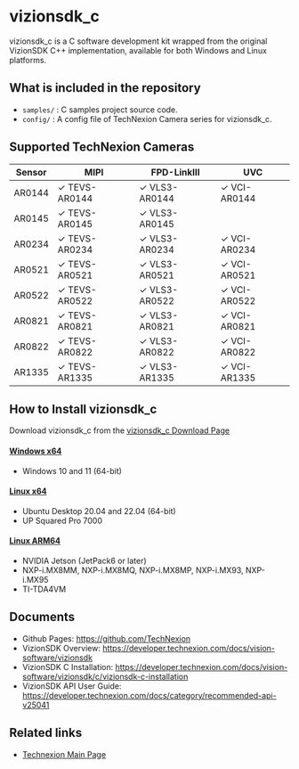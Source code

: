 # vizionsdk_c
vizionsdk_c is a C software development kit wrapped from the original VizionSDK C++ implementation, available for both Windows and Linux platforms.

## What is included in the repository
- `samples/` : C samples project source code.
- `config/` : A config file of TechNexion Camera series for vizionsdk_c.

## Supported TechNexion Cameras

| Sensor | MIPI           | FPD-LinkIII      | UVC            |
|--------|----------------|------------------|----------------|
| AR0144 | ✓ TEVS-AR0144  | ✓ VLS3-AR0144    | ✓ VCI-AR0144   |
| AR0145 | ✓ TEVS-AR0145  | ✓ VLS3-AR0145    |                |
| AR0234 | ✓ TEVS-AR0234  | ✓ VLS3-AR0234    | ✓ VCI-AR0234   |
| AR0521 | ✓ TEVS-AR0521  | ✓ VLS3-AR0521    | ✓ VCI-AR0521   |
| AR0522 | ✓ TEVS-AR0522  | ✓ VLS3-AR0522    | ✓ VCI-AR0522   |
| AR0821 | ✓ TEVS-AR0821  | ✓ VLS3-AR0821    | ✓ VCI-AR0821   |
| AR0822 | ✓ TEVS-AR0822  | ✓ VLS3-AR0822    | ✓ VCI-AR0822   |
| AR1335 | ✓ TEVS-AR1335  | ✓ VLS3-AR1335    | ✓ VCI-AR1335   |
  
## How to Install vizionsdk_c
Download vizionsdk_c from the [vizionsdk_c Download Page](https://github.com/TechNexion-Vision/vizionsdk/releases)

#### [Windows x64](https://developer.technexion.com/docs/vision-software/vizionsdk/)
- Windows 10 and 11 (64-bit)
#### [Linux x64](https://developer.technexion.com/docs/vision-software/vizionsdk/)
- Ubuntu Desktop 20.04 and 22.04 (64-bit)
- UP Squared Pro 7000
#### [Linux ARM64](https://developer.technexion.com/docs/vision-software/vizionsdk/)
- NVIDIA Jetson (JetPack6 or later)
- NXP-i.MX8MM, NXP-i.MX8MQ, NXP-i.MX8MP, NXP-i.MX93, NXP-i.MX95
- TI-TDA4VM

## Documents
- Github Pages: https://github.com/TechNexion
- VizionSDK Overview: https://developer.technexion.com/docs/vision-software/vizionsdk
- VizionSDK C Installation: https://developer.technexion.com/docs/vision-software/vizionsdk/c/vizionsdk-c-installation
- VizionSDK API User Guide: https://developer.technexion.com/docs/category/recommended-api-v25041

## Related links
- [Technexion Main Page](https://www.technexion.com/)